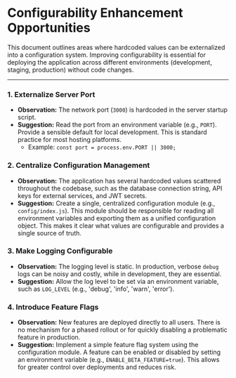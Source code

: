 # Configurability Enhancement Opportunities

This document outlines areas where hardcoded values can be externalized into a configuration system. Improving configurability is essential for deploying the application across different environments (development, staging, production) without code changes.

---

### 1. Externalize Server Port

*   **Observation:** The network port (`3000`) is hardcoded in the server startup script.
*   **Suggestion:** Read the port from an environment variable (e.g., `PORT`). Provide a sensible default for local development. This is standard practice for most hosting platforms.
    *   Example: `const port = process.env.PORT || 3000;`

### 2. Centralize Configuration Management

*   **Observation:** The application has several hardcoded values scattered throughout the codebase, such as the database connection string, API keys for external services, and JWT secrets.
*   **Suggestion:** Create a single, centralized configuration module (e.g., `config/index.js`). This module should be responsible for reading all environment variables and exporting them as a unified configuration object. This makes it clear what values are configurable and provides a single source of truth.

### 3. Make Logging Configurable

*   **Observation:** The logging level is static. In production, verbose `debug` logs can be noisy and costly, while in development, they are essential.
*   **Suggestion:** Allow the log level to be set via an environment variable, such as `LOG_LEVEL` (e.g., 'debug', 'info', 'warn', 'error').

### 4. Introduce Feature Flags

*   **Observation:** New features are deployed directly to all users. There is no mechanism for a phased rollout or for quickly disabling a problematic feature in production.
*   **Suggestion:** Implement a simple feature flag system using the configuration module. A feature can be enabled or disabled by setting an environment variable (e.g., `ENABLE_BETA_FEATURE=true`). This allows for greater control over deployments and reduces risk.